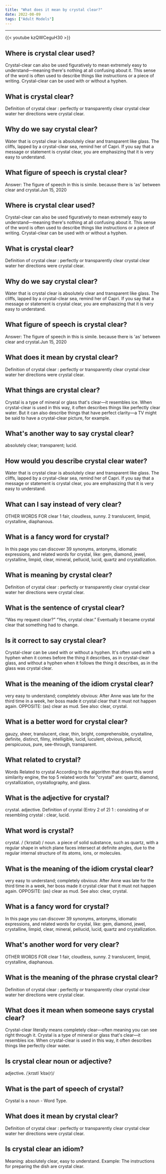 ```yaml
---
title: "What does it mean by crystal clear?"
date: 2022-08-09
tags: ["Adult Models"]
---
```


---
{{< youtube kzQWCeguH30 >}}
## Where is crystal clear used?
Crystal-clear can also be used figuratively to mean extremely easy to understand—meaning there's nothing at all confusing about it. This sense of the word is often used to describe things like instructions or a piece of writing. Crystal-clear can be used with or without a hyphen.

## What is crystal clear?
Definition of crystal clear : perfectly or transparently clear crystal clear water her directions were crystal clear.

## Why do we say crystal clear?
Water that is crystal clear is absolutely clear and transparent like glass. The cliffs, lapped by a crystal-clear sea, remind her of Capri. If you say that a message or statement is crystal clear, you are emphasizing that it is very easy to understand.

## What figure of speech is crystal clear?
Answer: The figure of speech in this is simile. because there is 'as' between clear and crystal.Jun 15, 2020

## Where is crystal clear used?
Crystal-clear can also be used figuratively to mean extremely easy to understand—meaning there's nothing at all confusing about it. This sense of the word is often used to describe things like instructions or a piece of writing. Crystal-clear can be used with or without a hyphen.

## What is crystal clear?
Definition of crystal clear : perfectly or transparently clear crystal clear water her directions were crystal clear.

## Why do we say crystal clear?
Water that is crystal clear is absolutely clear and transparent like glass. The cliffs, lapped by a crystal-clear sea, remind her of Capri. If you say that a message or statement is crystal clear, you are emphasizing that it is very easy to understand.

## What figure of speech is crystal clear?
Answer: The figure of speech in this is simile. because there is 'as' between clear and crystal.Jun 15, 2020

## What does it mean by crystal clear?
Definition of crystal clear : perfectly or transparently clear crystal clear water her directions were crystal clear.

## What things are crystal clear?
Crystal is a type of mineral or glass that's clear—it resembles ice. When crystal-clear is used in this way, it often describes things like perfectly clear water. But it can also describe things that have perfect clarity—a TV might be said to have a crystal-clear picture, for example.

## What's another way to say crystal clear?
absolutely clear; transparent; lucid.

## How would you describe crystal clear water?
Water that is crystal clear is absolutely clear and transparent like glass. The cliffs, lapped by a crystal-clear sea, remind her of Capri. If you say that a message or statement is crystal clear, you are emphasizing that it is very easy to understand.

## What can I say instead of very clear?
OTHER WORDS FOR clear 1 fair, cloudless, sunny. 2 translucent, limpid, crystalline, diaphanous.

## What is a fancy word for crystal?
In this page you can discover 39 synonyms, antonyms, idiomatic expressions, and related words for crystal, like: gem, diamond, jewel, crystalline, limpid, clear, mineral, pellucid, lucid, quartz and crystallization.

## What is meaning by crystal clear?
Definition of crystal clear : perfectly or transparently clear crystal clear water her directions were crystal clear.

## What is the sentence of crystal clear?
“Was my request clear?” “Yes, crystal clear.” Eventually it became crystal clear that something had to change.

## Is it correct to say crystal clear?
Crystal-clear can be used with or without a hyphen. It's often used with a hyphen when it comes before the thing it describes, as in crystal-clear glass, and without a hyphen when it follows the thing it describes, as in the glass was crystal clear.

## What is the meaning of the idiom crystal clear?
very easy to understand; completely obvious: After Anne was late for the third time in a week, her boss made it crystal clear that it must not happen again. OPPOSITE: (as) clear as mud. See also: clear, crystal.

## What is a better word for crystal clear?
gauzy, sheer, translucent, clear, thin, bright, comprehensible, crystalline, definite, distinct, filmy, intelligible, lucid, luculent, obvious, pellucid, perspicuous, pure, see-through, transparent.

## What related to crystal?
Words Related to crystal According to the algorithm that drives this word similarity engine, the top 5 related words for "crystal" are: quartz, diamond, crystallization, crystallography, and glass.

## What is the adjective for crystal?
crystal. adjective. Definition of crystal (Entry 2 of 2) 1 : consisting of or resembling crystal : clear, lucid.

## What word is crystal?
crystal. / (ˈkrɪstəl) / noun. a piece of solid substance, such as quartz, with a regular shape in which plane faces intersect at definite angles, due to the regular internal structure of its atoms, ions, or molecules.

## What is the meaning of the idiom crystal clear?
very easy to understand; completely obvious: After Anne was late for the third time in a week, her boss made it crystal clear that it must not happen again. OPPOSITE: (as) clear as mud. See also: clear, crystal.

## What is a fancy word for crystal?
In this page you can discover 39 synonyms, antonyms, idiomatic expressions, and related words for crystal, like: gem, diamond, jewel, crystalline, limpid, clear, mineral, pellucid, lucid, quartz and crystallization.

## What's another word for very clear?
OTHER WORDS FOR clear 1 fair, cloudless, sunny. 2 translucent, limpid, crystalline, diaphanous.

## What is the meaning of the phrase crystal clear?
Definition of crystal clear : perfectly or transparently clear crystal clear water her directions were crystal clear.

## What does it mean when someone says crystal clear?
Crystal-clear literally means completely clear—often meaning you can see right through it. Crystal is a type of mineral or glass that's clear—it resembles ice. When crystal-clear is used in this way, it often describes things like perfectly clear water.

## Is crystal clear noun or adjective?
adjective. /ˌkrɪstl ˈklɪə(r)/

## What is the part of speech of crystal?
Crystal is a noun - Word Type.

## What does it mean by crystal clear?
Definition of crystal clear : perfectly or transparently clear crystal clear water her directions were crystal clear.

## Is crystal clear an idiom?
Meaning: absolutely clear, easy to understand. Example: The instructions for preparing the dish are crystal clear.

